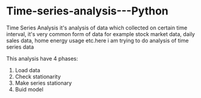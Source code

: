 # Time-series-analysis---Python

Time Series Analysis it's analysis of data which collected on certain time interval, it's very common form of data for example stock market data, daily sales data, home energy usage etc.here i am trying to do analysis of time series data

This analysis have 4 phases:

1. Load data
2. Check stationarity
3. Make series stationary
4. Buid model
